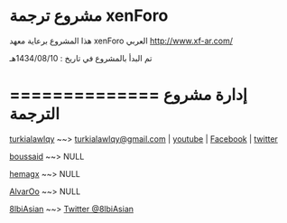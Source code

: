 مشروع ترجمة xenForo
==============

هذا المشروع برعاية معهد xenForo العربي
http://www.xf-ar.com/

تم البدأ بالمشروع في تاريخ : 1434/08/10هـ

==============
إدارة مشروع الترجمة
==============

<a href="https://github.com/turkialawlqy">turkialawlqy</a> ~~> turkialawlqy@gmail.com | <a href="http://www.youtube.com/user/turkialawlqy">youtube</a> | <a href="https://www.facebook.com/turkyalawlqy">Facebook</a> | <a href="https://twitter.com/turkialawlqy">twitter</a>

<a href="https://github.com/boussaid">boussaid</a> ~~> NULL

<a href="https://github.com/hemagx">hemagx</a> ~~> NULL

<a href="https://github.com/AlvarOo">AlvarOo</a> ~~> NULL

<a href="https://github.com/8lbiAsian">8lbiAsian</a> ~~> <a href="http://twitter.com/8lbiAsian">Twitter @8lbiAsian</a>
